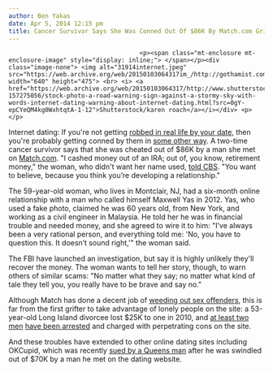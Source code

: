 ```yaml
---
author: Ben Yakas
date: Apr 5, 2014 12:15 pm
title: Cancer Survivor Says She Was Conned Out Of $86K By Match.com Grifter
---
```


	
										<p><span class="mt-enclosure mt-enclosure-image" style="display: inline;"> </span></p><div class="image-none"> <img alt="31914internet.jpeg" src="https://web.archive.org/web/20150103064317im_/http://gothamist.com/attachments/byakas/31914internet.jpeg" width="640" height="475"> <br> <i> <a href="https://web.archive.org/web/20150103064317/http://www.shutterstock.com/pic-157275056/stock-photo-a-road-warning-sign-against-a-stormy-sky-with-words-internet-dating-warning-about-internet-dating.html?src=0gY-epCYeQM4kg0WxhtqtA-1-12">Shutterstock/karen roach</a></i></div> <p></p>

<p>Internet dating: If you&apos;re not getting <a href="https://web.archive.org/web/20150103064317/http://gothamist.com/2014/04/02/spurned_okcupid_date_steals_womans.php">robbed in real life by your date</a>, then you&apos;re probably getting conned by them in <a href="https://web.archive.org/web/20150103064317/http://gothamist.com/2011/11/29/recession_tip_make_matchcom_suckers.php">some other way</a>. A two-time cancer survivor says that she was cheated out of $86K by a man she met on <a href="https://web.archive.org/web/20150103064317/http://gothamist.com/tags/match.com">Match.com</a>. &quot;I cashed money out of an IRA; out of, you know, retirement money,&quot; the woman, who didn&apos;t want her name used, <a href="https://web.archive.org/web/20150103064317/http://newyork.cbslocal.com/2014/04/04/woman-scammed-out-of-86000-on-match-com-relationship/">told CBS</a>. &quot;You want to believe, because you think you&#x2019;re developing a relationship.&quot;</p>

<p>The 59-year-old woman, who lives in Montclair, NJ, had a six-month online relationship with  a man who called himself Maxwell Yas in 2012. Yas, who used a fake photo, claimed he was 60 years old, from New York, and working as a civil engineer in Malaysia. He told her he was in financial trouble and needed money, and she agreed to wire it to him: &quot;I&#x2019;ve always been a very rational person, and everything told me: &apos;No, you have to question this. It doesn&#x2019;t sound right,&apos;&quot; the woman said.</p>

<p>The FBI have launched an investigation, but say it is highly unlikely they&apos;ll recover the money. The woman wants to tell her story, though, to warn others of similar scams: &quot;No matter what they say; no matter what kind of tale they tell you, you really have to be brave and say no.&quot;</p>

<p>Although Match has done a decent job of <a href="https://web.archive.org/web/20150103064317/http://gothamist.com/2011/04/18/matchcom_to_eliminate_sex_offenders.php">weeding out sex offenders</a>, this is far from the first grifter to take advantage of lonely people on the site: a 53-year-old Long Island divorcee lost $25K to one in 2010, and <a href="https://web.archive.org/web/20150103064317/http://gothamist.com/2010/09/13/nobody_can_resist_the_romeo_grifter.php">at least two men</a> <a href="https://web.archive.org/web/20150103064317/http://gothamist.com/2010/01/29/dating_site_grifter_convinced_women.php">have been arrested</a> and charged with perpetrating cons on the site.</p>

<p>And these troubles have extended to other online dating sites including OKCupid, which was recently <a href="https://web.archive.org/web/20150103064317/http://gothamist.com/2014/03/19/queens_man_sues_okcupid_after_date.php">sued by a Queens man</a> after he was swindled out of $70K by a man he met on the dating website.</p>					
										
									
				